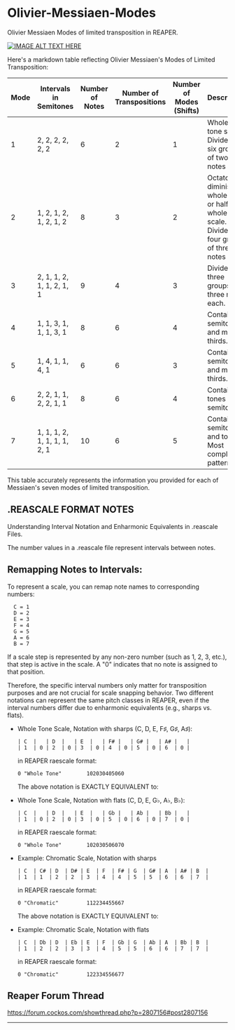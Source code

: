 # Olivier-Messiaen-Modes
Olivier Messiaen Modes of limited transposition in REAPER.

[![IMAGE ALT TEXT HERE](https://img.youtube.com/vi/nCXxV7eDEPc/0.jpg)](https://www.youtube.com/watch?v=nCXxV7eDEPc)


Here's a markdown table reflecting Olivier Messiaen's Modes of Limited Transposition:

| Mode | Intervals in Semitones | Number of Notes | Number of Transpositions | Number of Modes (Shifts) | Description |
|------|------------------------|-----------------|--------------------------|--------------------------|-------------|
| 1    | 2, 2, 2, 2, 2, 2       | 6               | 2                        | 1                        | Whole-tone scale. Divided into six groups of two notes each. |
| 2    | 1, 2, 1, 2, 1, 2, 1, 2 | 8               | 3                        | 2                        | Octatonic, diminished, whole-half, or half-whole scale. Divided into four groups of three notes each. |
| 3    | 2, 1, 1, 2, 1, 1, 2, 1, 1 | 9            | 4                        | 3                        | Divided into three groups of three notes each. |
| 4    | 1, 1, 3, 1, 1, 1, 3, 1 | 8               | 6                        | 4                        | Contains semitones and minor thirds. |
| 5    | 1, 4, 1, 1, 4, 1       | 6               | 6                        | 3                        | Contains semitones and major thirds. |
| 6    | 2, 2, 1, 1, 2, 2, 1, 1 | 8               | 6                        | 4                        | Contains tones and semitones. |
| 7    | 1, 1, 1, 2, 1, 1, 1, 1, 2, 1 | 10        | 6                        | 5                        | Contains semitones and tones. Most complex pattern. |

This table accurately represents the information you provided for each of Messiaen's seven modes of limited transposition.

## .REASCALE FORMAT NOTES
Understanding Interval Notation and Enharmonic Equivalents in .reascale Files.

The number values in a .reascale file represent intervals between notes.
 
## Remapping Notes to Intervals:
To represent a scale, you can remap note names to corresponding numbers:
```
  C = 1
  D = 2
  E = 3
  F = 4
  G = 5
  A = 6
  B = 7
```
If a scale step is represented by any non-zero number (such as 1, 2, 3, etc.),
that step is active in the scale. A "0" indicates that no note is assigned to that position.

Therefore, the specific interval numbers only matter for transposition purposes and are not
crucial for scale snapping behavior. Two different notations can represent the same pitch
classes in REAPER, even if the interval numbers differ due to enharmonic equivalents
(e.g., sharps vs. flats).

- Whole Tone Scale, Notation with sharps (C, D, E, F♯, G♯, A♯):
  ```
  | C  |   | D  |   | E  |   | F# |   | G# |   | A# |   |
  | 1  | 0 | 2  | 0 | 3  | 0 | 4  | 0 | 5  | 0 | 6  | 0 |
  ```
  in REAPER raescale format:
  ```
  0 "Whole Tone"        102030405060 
  ```
  The above notation is EXACTLY EQUIVALENT to:

- Whole Tone Scale, Notation with flats (C, D, E, G♭, A♭, B♭):
  ```
  | C  |   | D  |   | E  |   | Gb |   | Ab |   | Bb |   | 
  | 1  | 0 | 2  | 0 | 3  | 0 | 5  | 0 | 6  | 0 | 7  | 0 |
  ```
  in REAPER raescale format:
  ```
  0 "Whole Tone"        102030506070 
  ```

- Example: Chromatic Scale, Notation with sharps
  ```
  | C  | C# | D  | D# | E  | F  | F# | G  | G# | A  | A# | B  | 
  | 1  | 1  | 2  | 2  | 3  | 4  | 4  | 5  | 5  | 6  | 6  | 7  |
  ```
  in REAPER raescale format:
  ```
  0 "Chromatic"         112234455667 
  ```
  The above notation is EXACTLY EQUIVALENT to:

- Example: Chromatic Scale, Notation with flats
  ```
  | C  | Db | D  | Eb | E  | F  | Gb | G  | Ab | A  | Bb | B  | 
  | 1  | 2  | 2  | 3  | 3  | 4  | 5  | 5  | 6  | 6  | 7  | 7  |
  ```
  in REAPER raescale format:
  ```
  0 "Chromatic"         122334556677 
  ```

## Reaper Forum Thread
https://forum.cockos.com/showthread.php?p=2807156#post2807156

---
